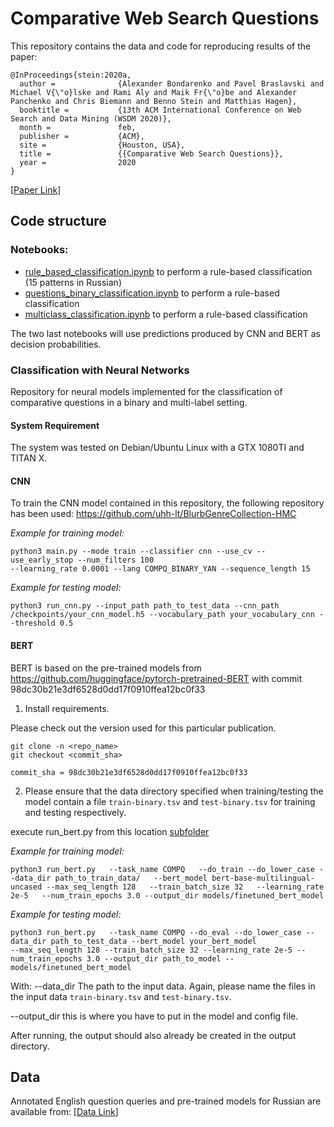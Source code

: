 # Comparative Web Search Questions

This repository contains the data and code for reproducing results of the paper:

	@InProceedings{stein:2020a,
	  author =              {Alexander Bondarenko and Pavel Braslavski and Michael V{\"o}lske and Rami Aly and Maik Fr{\"o}be and Alexander Panchenko and Chris Biemann and Benno Stein and Matthias Hagen},
	  booktitle =           {13th ACM International Conference on Web Search and Data Mining (WSDM 2020)},
	  month =               feb,
	  publisher =           {ACM},
	  site =                {Houston, USA},
	  title =               {{Comparative Web Search Questions}},
	  year =                2020
	}

[[Paper Link](https://webis.de/downloads/publications/papers/stein_2020a.pdf)]

## Code structure
### Notebooks:
- [rule_based_classification.ipynb](notebooks/rule_based_classification.ipynb) to perform a rule-based classification (15 patterns in Russian)
- [questions_binary_classification.ipynb](notebooks/questions_binary_classification.ipynb) to perform a rule-based classification
- [multiclass_classification.ipynb](notebooks/multiclass_classification.ipynb) to perform a rule-based classification

The two last notebooks will use predictions produced by CNN and BERT as decision probabilities.

### Classification with Neural Networks

Repository for neural models implemented for the classification of comparative questions in a binary and multi-label setting.

#### System Requirement

The system was tested on Debian/Ubuntu Linux with a GTX 1080TI and TITAN X.

#### CNN

To train the CNN model contained in this repository, the following repository has been used: https://github.com/uhh-lt/BlurbGenreCollection-HMC

*Example for training model:*  
```
python3 main.py --mode train --classifier cnn --use_cv --use_early_stop --num_filters 100 
--learning_rate 0.0001 --lang COMPQ_BINARY_YAN --sequence_length 15
```

*Example for testing model:*
```
python3 run_cnn.py --input_path path_to_test_data --cnn_path /checkpoints/your_cnn_model.h5 --vocabulary_path your_vocabulary_cnn --threshold 0.5
```

#### BERT

BERT is based on the pre-trained models from https://github.com/huggingface/pytorch-pretrained-BERT
with commit 98dc30b21e3df6528d0dd17f0910ffea12bc0f33

1. Install requirements.

Please check out the version used for this particular publication.
```
git clone -n <repo_name> 
git checkout <commit_sha>

commit_sha = 98dc30b21e3df6528d0dd17f0910ffea12bc0f33

```

2. Please ensure that the data directory specified when training/testing the model contain a file `train-binary.tsv` and `test-binary.tsv` for training and testing respectively.

execute run_bert.py from this location [subfolder](https://github.com/alebondarenko/pytorch-transformers/tree/ee8d5f01e1a4ec55164f606c4fe542ec9a247e0c/examples)

*Example for training model:*  
```
python3 run_bert.py   --task_name COMPQ   --do_train --do_lower_case --data_dir path_to_train_data/   --bert_model bert-base-multilingual-uncased --max_seq_length 128   --train_batch_size 32   --learning_rate 2e-5   --num_train_epochs 3.0 --output_dir models/finetuned_bert_model
```



*Example for testing model:*  
```
python3 run_bert.py   --task_name COMPQ --do_eval --do_lower_case --data_dir path_to_test_data --bert_model your_bert_model 
--max_seq_length 128 --train_batch_size 32 --learning_rate 2e-5 --num_train_epochs 3.0 --output_dir path_to_model --models/finetuned_bert_model
```

With:
--data_dir The path to the input data. Again, please name the files in the input data `train-binary.tsv` and `test-binary.tsv`.

--output_dir this is where you have to put in the model and config file.

After running, the output should also already be created in the output directory.


## Data
Annotated English question queries and pre-trained models for Russian are available from: [[Data Link](https://cloud.uni-halle.de/s/pzcIvdpRWAI2VWA)]